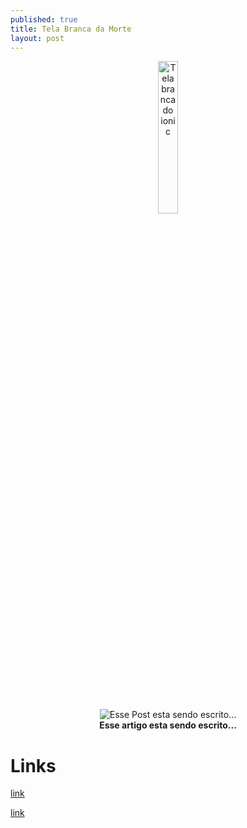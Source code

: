 ```yaml
---
published: true
title: Tela Branca da Morte
layout: post
---
```

<center>
<img src="https://www.firebase.com/resources/images/blog/ionic-blank-template.png" width="25%" title="Tela branca erro Ionic" alt="Tela branca do ionic">
</center>

<br><br>

<center>
<img src="https://blodrix.github.io/public/resources/images/coffe.GIF" title="Esse Post esta sendo escrito..." alt="Esse Post esta sendo escrito..."><br>
<b>Esse artigo esta sendo escrito...</b>
</center>

Links
===

[link](http://#.com/)

[link](https://#.com)